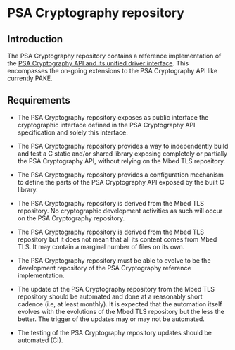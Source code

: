 PSA Cryptography repository
===========================
## Introduction

The PSA Cryptography repository contains a reference implementation of the [PSA Cryptography API and its unified driver interface](https://armmbed.github.io/mbed-crypto/psa/#application-programming-interface). This encompasses the on-going extensions to the PSA Cryptography API like currently PAKE.

## Requirements

* The PSA Cryptography repository exposes as public interface the cryptographic interface defined in the PSA Cryptography API specification and solely this interface.
* The PSA Cryptography repository provides a way to independently build and test a C static and/or shared library exposing completely or partially the PSA Cryptography API, without relying on the Mbed TLS repository.
* The PSA Cryptography repository provides a configuration mechanism to define the parts of the PSA Cryptography API exposed by the built C library.

* The PSA Cryptography repository is derived from the Mbed TLS repository. No cryptographic development activities as such will occur on the PSA Cryptography repository.
* The PSA Cryptography repository is derived from the Mbed TLS repository but it does not mean that all its content comes from Mbed TLS. It may contain a marginal number of files on its own.
* The PSA Cryptography repository must be able to evolve to be the development repository of the PSA Cryptography reference implementation.
* The update of the PSA Cryptography repository from the Mbed TLS repository should be automated and done at a reasonably short cadence (i.e, at least monthly). It is expected that the automation itself evolves with the evolutions of the Mbed TLS repository but the less the better. The trigger of the updates may or may not be automated.
* The testing of the PSA Cryptography repository updates should be automated (CI).
